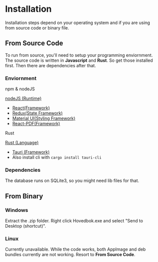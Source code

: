 # Installation

Installation steps depend on your operating system and if you are using from source code or binary file.

## From Source Code

To run from source, you'll need to setup your programming enviornment. The source code is written in **Javascript** and **Rust**. So get those installed first. Then there are dependencies after that. 

### Enviornment

npm & nodeJS

[nodeJS (Runtime)](https://www.nodejs.org)
- [React(Framework)](https://www.react.dev)
- [Redux(State Framework)](https://redux.js.org)
- [Material UI(Styling Framework)](https://www.mui.com)
- [React-PDF(Framework)](https://www.react-pdf.org)

Rust

[Rust (Language)](https://www.rust-lang.org)
 - [Tauri (Framework)](https://www.tauri.app)
  - Also install cli with ```cargo install tauri-cli```


### Dependencies

The database runs on SQLite3, so you might need lib files for that.

## From Binary

### Windows

Extract the .zip folder. Right click Hovedbok.exe and select "Send to Desktop (shortcut)".

### Linux

Currently unavailable. While the code works, both AppImage and deb bundles currently are not working. Resort to **From Source Code**.

